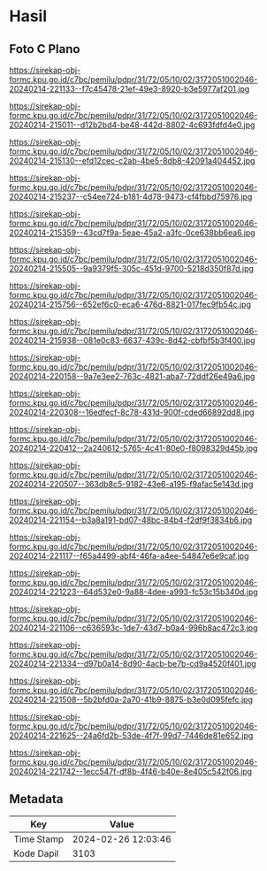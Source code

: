 # Hasil

## Foto C Plano

https://sirekap-obj-formc.kpu.go.id/c7bc/pemilu/pdpr/31/72/05/10/02/3172051002046-20240214-221133--f7c45478-21ef-49e3-8920-b3e5977af201.jpg

https://sirekap-obj-formc.kpu.go.id/c7bc/pemilu/pdpr/31/72/05/10/02/3172051002046-20240214-215011--d12b2bd4-be48-442d-8802-4c693fdfd4e0.jpg

https://sirekap-obj-formc.kpu.go.id/c7bc/pemilu/pdpr/31/72/05/10/02/3172051002046-20240214-215130--efd12cec-c2ab-4be5-8db8-42091a404452.jpg

https://sirekap-obj-formc.kpu.go.id/c7bc/pemilu/pdpr/31/72/05/10/02/3172051002046-20240214-215237--c54ee724-b181-4d78-9473-cf4fbbd75976.jpg

https://sirekap-obj-formc.kpu.go.id/c7bc/pemilu/pdpr/31/72/05/10/02/3172051002046-20240214-215359--43cd7f9a-5eae-45a2-a3fc-0ce638bb6ea6.jpg

https://sirekap-obj-formc.kpu.go.id/c7bc/pemilu/pdpr/31/72/05/10/02/3172051002046-20240214-215505--9a9379f5-305c-451d-9700-5218d350f87d.jpg

https://sirekap-obj-formc.kpu.go.id/c7bc/pemilu/pdpr/31/72/05/10/02/3172051002046-20240214-215756--652ef6c0-eca6-476d-8821-017fec9fb54c.jpg

https://sirekap-obj-formc.kpu.go.id/c7bc/pemilu/pdpr/31/72/05/10/02/3172051002046-20240214-215938--081e0c83-6637-439c-8d42-cbfbf5b3f400.jpg

https://sirekap-obj-formc.kpu.go.id/c7bc/pemilu/pdpr/31/72/05/10/02/3172051002046-20240214-220158--9a7e3ee2-763c-4821-aba7-72ddf26e49a6.jpg

https://sirekap-obj-formc.kpu.go.id/c7bc/pemilu/pdpr/31/72/05/10/02/3172051002046-20240214-220308--16edfecf-8c78-431d-900f-cded66892dd8.jpg

https://sirekap-obj-formc.kpu.go.id/c7bc/pemilu/pdpr/31/72/05/10/02/3172051002046-20240214-220412--2a240612-5765-4c41-80e0-f8098329d45b.jpg

https://sirekap-obj-formc.kpu.go.id/c7bc/pemilu/pdpr/31/72/05/10/02/3172051002046-20240214-220507--363db8c5-9182-43e6-a195-f9afac5e143d.jpg

https://sirekap-obj-formc.kpu.go.id/c7bc/pemilu/pdpr/31/72/05/10/02/3172051002046-20240214-221154--b3a8a191-bd07-48bc-84b4-f2df9f3834b6.jpg

https://sirekap-obj-formc.kpu.go.id/c7bc/pemilu/pdpr/31/72/05/10/02/3172051002046-20240214-221117--f65a4499-abf4-46fa-a4ee-54847e6e9caf.jpg

https://sirekap-obj-formc.kpu.go.id/c7bc/pemilu/pdpr/31/72/05/10/02/3172051002046-20240214-221223--64d532e0-9a88-4dee-a993-fc53c15b340d.jpg

https://sirekap-obj-formc.kpu.go.id/c7bc/pemilu/pdpr/31/72/05/10/02/3172051002046-20240214-221106--c636593c-1de7-43d7-b0a4-996b8ac472c3.jpg

https://sirekap-obj-formc.kpu.go.id/c7bc/pemilu/pdpr/31/72/05/10/02/3172051002046-20240214-221334--d97b0a14-8d90-4acb-be7b-cd9a4520f401.jpg

https://sirekap-obj-formc.kpu.go.id/c7bc/pemilu/pdpr/31/72/05/10/02/3172051002046-20240214-221508--5b2bfd0a-2a70-41b9-8875-b3e0d095fefc.jpg

https://sirekap-obj-formc.kpu.go.id/c7bc/pemilu/pdpr/31/72/05/10/02/3172051002046-20240214-221625--24a6fd2b-53de-4f7f-99d7-7446de81e652.jpg

https://sirekap-obj-formc.kpu.go.id/c7bc/pemilu/pdpr/31/72/05/10/02/3172051002046-20240214-221742--1ecc547f-df8b-4f46-b40e-8e405c542f06.jpg


## Metadata

| Key        | Value               |
| ---------- | ------------------- |
| Time Stamp | 2024-02-26 12:03:46 |
| Kode Dapil | 3103                |



